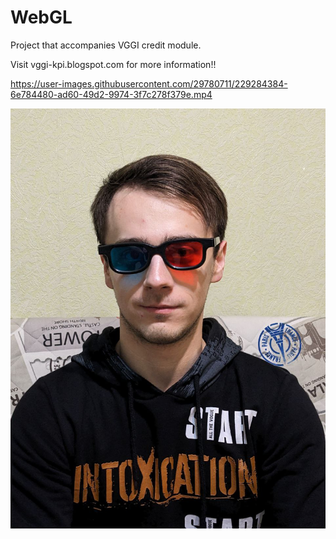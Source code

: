 # WebGL

Project that accompanies VGGI credit module.

Visit vggi-kpi.blogspot.com for more information!!


https://user-images.githubusercontent.com/29780711/229284384-6e784480-ad60-49d2-9974-3f7c278f379e.mp4


![image](artem.jpg)
